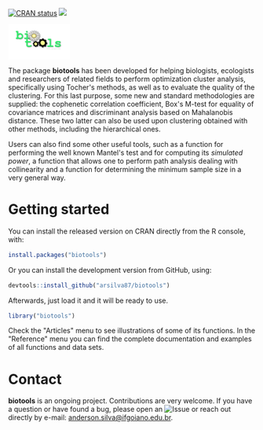 <!-- badges: start -->
[![CRAN status](https://www.r-pkg.org/badges/version/biotools)](https://CRAN.R-project.org/package=biotools)
![](https://cranlogs.r-pkg.org/badges/biotools)
<!-- badges: end -->

<img align="top" src = "/docs/biotools_logo.png" width="25%" height="25%">


The package **biotools** has been developed for helping biologists, ecologists and researchers of related fields to perform optimization cluster analysis, specifically using Tocher's methods, as well as to evaluate the quality of the clustering. For this last purpose, some new and standard methodologies are supplied: the cophenetic correlation coefficient, Box's M-test for equality of covariance matrices and discriminant analysis based on Mahalanobis distance. These two latter can also be used upon clustering obtained with other methods, including the hierarchical ones.

Users can also find some other useful tools, such as a function for performing the well known Mantel's test and for computing its *simulated power*, a function that allows one to perform path analysis dealing with collinearity and a function for determining the minimum sample size in a very general way.

# Getting started

You can install the released version on CRAN directly from the R console, with:

```r
install.packages("biotools")
```
Or you can install the development version from GitHub, using:

```r
devtools::install_github("arsilva87/biotools")
```
Afterwards, just load it and it will be ready to use.

```r
library("biotools")
```

Check the "Articles" menu to see illustrations of some of its functions. In the "Reference" menu you can find the complete documentation and examples of all functions and data sets.

# Contact

**biotools** is an ongoing project. Contributions are very welcome. If you have a question or have found a bug, please open an ![Issue](https://github.com/arsilva87/biotools/issues) or reach out directly by e-mail: anderson.silva@ifgoiano.edu.br.
